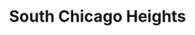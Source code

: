 ---
title: South Chicago Heights
url: /south-chicago-heights/
latitude: 41.48
longitude: -87.644
---